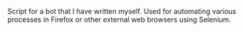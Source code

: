 Script for a bot that I have written myself. Used for automating various processes in Firefox or other external web browsers using Selenium.

